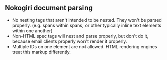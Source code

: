 Nokogiri document parsing
------
- No nesting tags that aren't intended to be nested. They won't be parsed properly. (e.g. spans within spans, or other typically inline text elements within one another)
- Non-HTML spec tags will nest and parse properly, but don't do it, because email clients properly won't render it properly.
- Multiple IDs on one element are not allowed. HTML rendering engines treat this markup differently.
